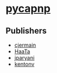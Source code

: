 # [pycapnp](https://pypi.org/project/pycapnp)



## Publishers
- [cjermain](https://pypi.org/user/cjermain)
- [HaaTa](https://pypi.org/user/HaaTa)
- [jparyani](https://pypi.org/user/jparyani)
- [kentonv](https://pypi.org/user/kentonv)

